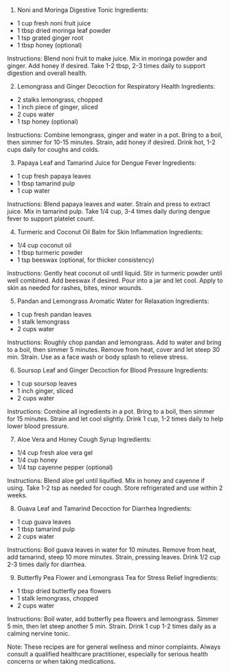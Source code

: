 1. Noni and Moringa Digestive Tonic
Ingredients:
- 1 cup fresh noni fruit juice 
- 1 tbsp dried moringa leaf powder
- 1 tsp grated ginger root
- 1 tbsp honey (optional)

Instructions: 
Blend noni fruit to make juice. Mix in moringa powder and ginger. Add honey if desired. Take 1-2 tbsp, 2-3 times daily to support digestion and overall health.

2. Lemongrass and Ginger Decoction for Respiratory Health
Ingredients:
- 2 stalks lemongrass, chopped
- 1 inch piece of ginger, sliced
- 2 cups water
- 1 tsp honey (optional)

Instructions:
Combine lemongrass, ginger and water in a pot. Bring to a boil, then simmer for 10-15 minutes. Strain, add honey if desired. Drink hot, 1-2 cups daily for coughs and colds.

3. Papaya Leaf and Tamarind Juice for Dengue Fever
Ingredients: 
- 1 cup fresh papaya leaves
- 1 tbsp tamarind pulp
- 1 cup water

Instructions:
Blend papaya leaves and water. Strain and press to extract juice. Mix in tamarind pulp. Take 1/4 cup, 3-4 times daily during dengue fever to support platelet count.

4. Turmeric and Coconut Oil Balm for Skin Inflammation
Ingredients:
- 1/4 cup coconut oil
- 1 tbsp turmeric powder
- 1 tsp beeswax (optional, for thicker consistency) 

Instructions:
Gently heat coconut oil until liquid. Stir in turmeric powder until well combined. Add beeswax if desired. Pour into a jar and let cool. Apply to skin as needed for rashes, bites, minor wounds.

5. Pandan and Lemongrass Aromatic Water for Relaxation
Ingredients:
- 1 cup fresh pandan leaves
- 1 stalk lemongrass 
- 2 cups water

Instructions: 
Roughly chop pandan and lemongrass. Add to water and bring to a boil, then simmer 5 minutes. Remove from heat, cover and let steep 30 min. Strain. Use as a face wash or body splash to relieve stress.

6. Soursop Leaf and Ginger Decoction for Blood Pressure
Ingredients:
- 1 cup soursop leaves
- 1 inch ginger, sliced
- 2 cups water

Instructions:
Combine all ingredients in a pot. Bring to a boil, then simmer for 15 minutes. Strain and let cool slightly. Drink 1 cup, 1-2 times daily to help lower blood pressure.

7. Aloe Vera and Honey Cough Syrup
Ingredients:  
- 1/4 cup fresh aloe vera gel
- 1/4 cup honey
- 1/4 tsp cayenne pepper (optional)

Instructions:
Blend aloe gel until liquified. Mix in honey and cayenne if using. Take 1-2 tsp as needed for cough. Store refrigerated and use within 2 weeks.

8. Guava Leaf and Tamarind Decoction for Diarrhea
Ingredients:
- 1 cup guava leaves
- 1 tbsp tamarind pulp  
- 2 cups water

Instructions:
Boil guava leaves in water for 10 minutes. Remove from heat, add tamarind, steep 10 more minutes. Strain, pressing leaves. Drink 1/2 cup 2-3 times daily for diarrhea.  

9. Butterfly Pea Flower and Lemongrass Tea for Stress Relief
Ingredients:
- 1 tbsp dried butterfly pea flowers
- 1 stalk lemongrass, chopped
- 2 cups water
  
Instructions:
Boil water, add butterfly pea flowers and lemongrass. Simmer 5 min, then let steep another 5 min. Strain. Drink 1 cup 1-2 times daily as a calming nervine tonic.

Note: These recipes are for general wellness and minor complaints. Always consult a qualified healthcare practitioner, especially for serious health concerns or when taking medications.